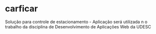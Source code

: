 # carficar
Solução para controle de estacionamento - Aplicação será utilizada n o trabalho da disciplina de Desenvolvimento de Aplicações Web da UDESC
